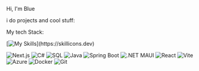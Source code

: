 Hi, I'm Blue

i do projects and cool stuff:

My tech Stack:

[![My Skills](https://skillicons.dev/icons?i=js,html,css,)](https://skillicons.dev)

![Next.js](https://img.shields.io/badge/Next.js-000000?style=for-the-badge&logo=nextdotjs&logoColor=white)  ![C#](https://img.shields.io/badge/C%23-239120?style=for-the-badge&logo=csharp&logoColor=white)  ![SQL](https://img.shields.io/badge/SQL-4479A1?style=for-the-badge&logo=mysql&logoColor=white)  ![Java](https://img.shields.io/badge/Java-007396?style=for-the-badge&logo=java&logoColor=white)  ![Spring Boot](https://img.shields.io/badge/Spring_Boot-6DB33F?style=for-the-badge&logo=spring-boot&logoColor=white)  ![.NET MAUI](https://img.shields.io/badge/.NET_MAUI-512BD4?style=for-the-badge&logo=dotnet&logoColor=white)  ![React](https://img.shields.io/badge/React-61DAFB?style=for-the-badge&logo=react&logoColor=black)  ![Vite](https://img.shields.io/badge/Vite-646CFF?style=for-the-badge&logo=vite&logoColor=white)  ![Azure](https://img.shields.io/badge/Azure-0078D4?style=for-the-badge&logo=microsoftazure&logoColor=white)  ![Docker](https://img.shields.io/badge/Docker-2496ED?style=for-the-badge&logo=docker&logoColor=white)  ![Git](https://img.shields.io/badge/Git-F05032?style=for-the-badge&logo=git&logoColor=white)
